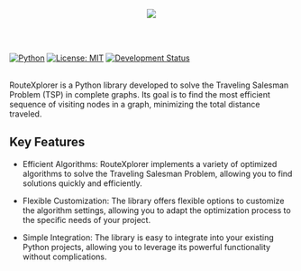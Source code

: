 
<p align="center">
  <img src="https://github.com/vsg-root/RouteXplorer/assets/108541219/3434f78a-14b6-4a39-863a-54753be87522">
</p>

<br>
<br>

[![Python](https://img.shields.io/badge/Python-3.0%2B-blue.svg)](https://www.python.org/downloads/release/python-300/)
[![License: MIT](https://img.shields.io/badge/License-MIT-yellow.svg)](https://opensource.org/licenses/MIT)
[![Development Status](https://img.shields.io/badge/Development%20Status-Alpha-orange)](https://github.com/vsg-root/RouteXplorer)

<br>
RouteXplorer is a Python library developed to solve the Traveling Salesman Problem (TSP) in complete graphs. Its goal is to find the most efficient sequence of visiting nodes in a graph, minimizing the total distance traveled.
<br>

## Key Features

- Efficient Algorithms: RouteXplorer implements a variety of optimized algorithms to solve the Traveling Salesman Problem, allowing you to find solutions quickly and efficiently.

- Flexible Customization: The library offers flexible options to customize the algorithm settings, allowing you to adapt the optimization process to the specific needs of your project.

- Simple Integration: The library is easy to integrate into your existing Python projects, allowing you to leverage its powerful functionality without complications.
